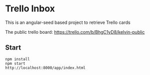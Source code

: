 # Trello Inbox

This is an angular-seed based project to retrieve Trello cards

The public trello board:
https://trello.com/b/BhgC1yD8/kelvin-public


## Start
```
npm install
npm start
http://localhost:8000/app/index.html
```


